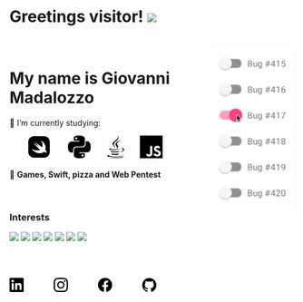 
# Greetings visitor! <img src="https://raw.githubusercontent.com/MartinHeinz/MartinHeinz/master/wave.gif" width="30px">
<br/>
<img align="right" width="150px" src="bug.gif"/>

# My name is Giovanni Madalozzo                                                        

🌱 I’m currently studying: 

&nbsp;&nbsp;&nbsp;&nbsp;&nbsp;&nbsp;&nbsp;&nbsp;[<img src="swift.svg" width="40px">](https://developer.apple.com/swift/)&nbsp;&nbsp;&nbsp;&nbsp;&nbsp;&nbsp;&nbsp;&nbsp;[<img src="python.svg" width="40px">](https://www.python.org/)&nbsp;&nbsp;&nbsp;&nbsp;&nbsp;&nbsp;[<img src="java.svg" width="40px">](https://www.java.com/)&nbsp;&nbsp;&nbsp;&nbsp;&nbsp;&nbsp;[<img src="javascript.svg" width="40px">](https://www.javascript.com/)&nbsp;&nbsp;&nbsp;&nbsp;&nbsp;&nbsp;
<br/>
<br/>
:black_heart: **Games, Swift, pizza and Web Pentest**
<br/>
<br/>
<br/>

### Interests
<img src="https://img.shields.io/badge/-Swift-purple" /> <img src="https://img.shields.io/badge/-Python-blue" /> <img src="https://img.shields.io/badge/-Java-yellow" /> <img src="https://img.shields.io/badge/-Spring Boot-green" /> <img src="https://img.shields.io/badge/-Javascript-orange" /> <img src="https://img.shields.io/badge/-Node.js-yellowgreen" /> <img src="https://img.shields.io/badge/-React JS-red" />   

<br/>
<br/>



**[<img src="linkedin.svg" width="25px" />](https://www.linkedin.com/in/giomadalozzo/)&nbsp;&nbsp;&nbsp;&nbsp;&nbsp;&nbsp;&nbsp;&nbsp;&nbsp;&nbsp;&nbsp;&nbsp;&nbsp;&nbsp;&nbsp;&nbsp;[<img src="instagram.svg" width="25px" />](https://www.instagram.com/giomadalozzo/)&nbsp;&nbsp;&nbsp;&nbsp;&nbsp;&nbsp;&nbsp;&nbsp;&nbsp;&nbsp;&nbsp;&nbsp;&nbsp;&nbsp;&nbsp;&nbsp;[<img src="facebook.svg" width="25px" />](https://www.facebook.com/giovanni.madalozzooliveira/)&nbsp;&nbsp;&nbsp;&nbsp;&nbsp;&nbsp;&nbsp;&nbsp;&nbsp;&nbsp;&nbsp;&nbsp;&nbsp;&nbsp;&nbsp;&nbsp;[<img src="github.svg" width="25px" />](https://github.com/giomadalozzo?tab=repositories)**
